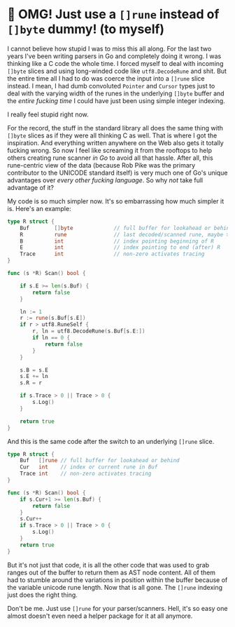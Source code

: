 # 💢 OMG! Just use a `[]rune` instead of `[]byte` dummy! (to myself)

I cannot believe how stupid I was to miss this all along. For the last two years I've been writing parsers in Go and completely doing it wrong. I was thinking like a C code the whole time. I forced myself to deal with incoming `[]byte` slices and using long-winded code like `utf8.DecodeRune` and shit. But the entire time all I had to do was coerce the input into a `[]rune` slice instead. I mean, I had dumb convoluted `Pointer` and `Cursor` types just to deal with the varying width of the runes in the underlying `[]byte` buffer and the *entire fucking time* I could have just been using simple integer indexing.

I really feel stupid right now.

For the record, the stuff in the standard library all does the same thing with `[]byte` slices as if they were all thinking C as well. That is where I got the inspiration. And everything written anywhere on the Web also gets it totally fucking wrong. So now I feel like screaming it from the rooftops to help others creating rune scanner *in Go* to avoid all that hassle. After all, this rune-centric view of the data (because Rob Pike was the primary contributor to the UNICODE standard itself) is very much one of Go's unique advantages over *every other fucking language*. So why *not* take full advantage of it?

My code is so much simpler now. It's so embarrassing how much simpler it is. Here's an example:

```go
type R struct {
	Buf        []byte             // full buffer for lookahead or behind
	R          rune               // last decoded/scanned rune, maybe >1byte
	B          int                // index pointing beginning of R
	E          int                // index pointing to end (after) R
	Trace      int                // non-zero activates tracing
}

func (s *R) Scan() bool {

	if s.E >= len(s.Buf) {
		return false
	}

	ln := 1
	r := rune(s.Buf[s.E])
	if r > utf8.RuneSelf {
		r, ln = utf8.DecodeRune(s.Buf[s.E:])
		if ln == 0 {
			return false
		}
	}

	s.B = s.E
	s.E += ln
	s.R = r

	if s.Trace > 0 || Trace > 0 {
		s.Log()
	}

	return true
}

```

And this is the same code after the switch to an underlying `[]rune` slice.

```go
type R struct {
	Buf   []rune // full buffer for lookahead or behind
	Cur   int    // index or current rune in Buf
	Trace int    // non-zero activates tracing
}

func (s *R) Scan() bool {
	if s.Cur+1 >= len(s.Buf) {
		return false
	}
	s.Cur++
	if s.Trace > 0 || Trace > 0 {
		s.Log()
	}
	return true
}

```

But it's not just that code, it is all the other code that was used to grab ranges out of the buffer to return them as AST node content. All of them had to stumble around the variations in position within the buffer because of the variable unicode rune length. Now that is all gone. The `[]rune` indexing just does the right thing.

Don't be me. Just use `[]rune` for your parser/scanners. Hell, it's so easy one almost doesn't even need a helper package for it at all anymore.

